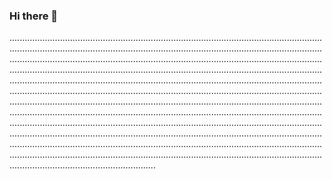 ### Hi there 👋

..........................................................................................................................................................................................................................................................................................................................................................................................................................................................................................................................................................................................................................................................................................................................................................................................................................................................................................................................................................................................................................................................................................................................................................................................................................................................................................................................................................................................................................................................................................................................................................................................................
